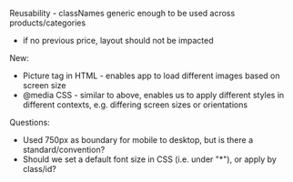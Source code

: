 Reusability - classNames generic enough to be used across products/categories

- if no previous price, layout should not be impacted

New:

- Picture tag in HTML - enables app to load different images based on screen size
- @media CSS - similar to above, enables us to apply different styles in different contexts, e.g. differing screen sizes or orientations

Questions:

- Used 750px as boundary for mobile to desktop, but is there a standard/convention?
- Should we set a default font size in CSS (i.e. under "\*"), or apply by class/id?
